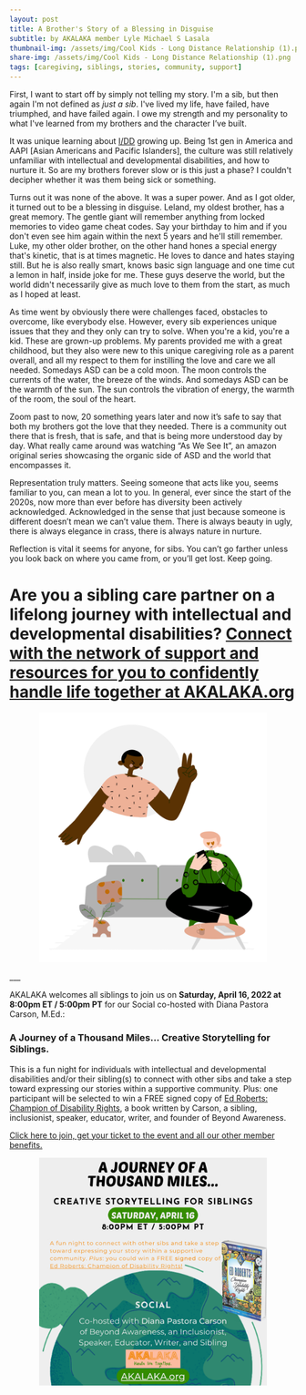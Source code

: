 ```yaml
---
layout: post
title: A Brother's Story of a Blessing in Disguise
subtitle: by AKALAKA member Lyle Michael S Lasala
thumbnail-img: /assets/img/Cool Kids - Long Distance Relationship (1).png
share-img: /assets/img/Cool Kids - Long Distance Relationship (1).png
tags: [caregiving, siblings, stories, community, support]
---
```

First, I want to start off by simply not telling my story. I'm a sib, but then again I'm not defined as <i>just a sib</i>. I've lived my life, have failed, have triumphed, and have failed again. I owe my strength and my personality to what I've learned from my brothers and the character I’ve built.

It was unique learning about [I/DD](/2021-11-28-what-is-idd) growing up. Being 1st gen in America and AAPI [Asian Americans and Pacific Islanders], the culture was still relatively unfamiliar with intellectual and developmental disabilities, and how to nurture it. So are my brothers forever slow or is this just a phase? I couldn't decipher whether it was them being sick or something. 

Turns out it was none of the above. It was a super power. And as I got older, it turned out to be a blessing in disguise. Leland, my oldest brother, has a great memory. The gentle giant will remember anything from locked memories to video game cheat codes. Say your birthday to him and if you don't even see him again within the next 5 years and he'll still remember. Luke, my other older brother, on the other hand hones a special energy that's kinetic, that is at times magnetic. He loves to dance and hates staying still. But he is also really smart, knows basic sign language and one time cut a lemon in half, inside joke for me. These guys deserve the world, but the world didn't necessarily give as much love to them from the start, as much as I hoped at least. 

As time went by obviously there were challenges faced, obstacles to overcome, like everybody else. However, every sib experiences unique issues that they and they only can try to solve. When you're a kid, you're a kid. These are grown-up problems. My parents provided me with a great childhood, but they also were new to this unique caregiving role as a parent overall, and all my respect to them for instilling the love and care we all needed. Somedays ASD can be a cold moon. The moon controls the currents of the water, the breeze of the winds. And somedays ASD can be the warmth of the sun. The sun controls the vibration of energy, the warmth of the room, the soul of the heart.

Zoom past to now, 20 something years later and now it’s safe to say that both my brothers got the love that they needed. There is a community out there that is fresh, that is safe, and that is being more understood day by day. What really came around was watching “As We See It”, an amazon original series showcasing the organic side of ASD and the world that encompasses it. 

Representation truly matters. Seeing someone that acts like you, seems familiar to you, can mean a lot to you. In general, ever since the start of the 2020s, now more than ever before has diversity been actively acknowledged. Acknowledged in the sense that just because someone is different doesn’t mean we can’t value them. There is always beauty in ugly, there is always elegance in crass, there is always nature in nurture. 

Reflection is vital it seems for anyone, for sibs. You can’t go farther unless you look back on where you came from, or you’ll get lost. Keep going. 

# Are you a sibling care partner on a lifelong journey with intellectual and developmental disabilities? [Connect with the network of support and resources for you to confidently handle life together at AKALAKA.org](/join)
<p align = center>
<a href = "/join"><img src="/assets/img/Cool%20Kids%20-%20Long%20Distance%20Relationship%20(1).png" width="400"/></a>
</p>
___

AKALAKA welcomes all siblings to join us on <b>Saturday, April 16, 2022 at 8:00pm ET / 5:00pm PT</b> for our Social co-hosted with Diana Pastora Carson, M.Ed.: 
### A Journey of a Thousand Miles... Creative Storytelling for Siblings. 
This is a fun night for individuals with intellectual and developmental disabilities and/or their sibling(s) to connect with other sibs and take a step toward expressing our stories within a supportive community. Plus: one participant will be selected to win a FREE signed copy of <u>Ed Roberts: Champion of Disability Rights</u>, a book written by Carson, a sibling, inclusionist, speaker, educator, writer, and founder of Beyond Awareness.

<a href = "/join">Click here to join, get your ticket to the event and all our other member benefits.</a>

<p align = center>
<a href = "/join"><img src="/assets/img/AKALAKA.org_A_Journey_of_a_Thousand Miles.png" width="400"/></a>
</p>
